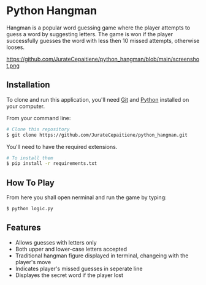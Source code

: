 # Python Hangman

Hangman is a popular word guessing game where the player attempts to guess a word by suggesting letters. The game is won if the player successfully guesses the word with less then 10 missed attempts, otherwise looses.

https://github.com/JurateCepaitiene/python_hangman/blob/main/screenshot.png

## Installation

To clone and run this application, you'll need [Git](https://git-scm.com) and [Python](https://www.python.org/downloads/) installed on your computer.

From your command line:

```bash
# Clone this repository
$ git clone https://github.com/JurateCepaitiene/python_hangman.git
```

You'll need to have the required extensions.

```bash
# To install them
$ pip install -r requirements.txt
```

## How To Play

From here you shall open nerminal and run the game by typing:

```bash
$ python logic.py
```

## Features

- Allows guesses with letters only
- Both upper and lower-case letters accepted
- Traditional hangman figure displayed in terminal, changeing with the player's move
- Indicates player's missed guesses in seperate line
- Displayes the secret word if the player lost
